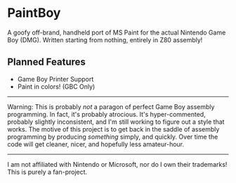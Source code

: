 # PaintBoy
A goofy off-brand, handheld port of MS Paint for the actual Nintendo Game Boy (DMG). Written starting from nothing, entirely in Z80 assembly!

## Planned Features
- Game Boy Printer Support
- Paint in colors! (GBC Only)

---
Warning: This is probably *not* a paragon of perfect Game Boy assembly programming. In fact, it's probably atrocious. It's hyper-commented, probably slightly inconsistent, and I'm still working to figure out a style that works. The motive of this project is to get back in the saddle of assembly programming by producing *something* simply, and quickly. Over time the code will get cleaner, nicer, and hopefully less amateur-hour.

---
I am not affiliated with Nintendo or Microsoft, nor do I own their trademarks! This is purely a fan-project.
